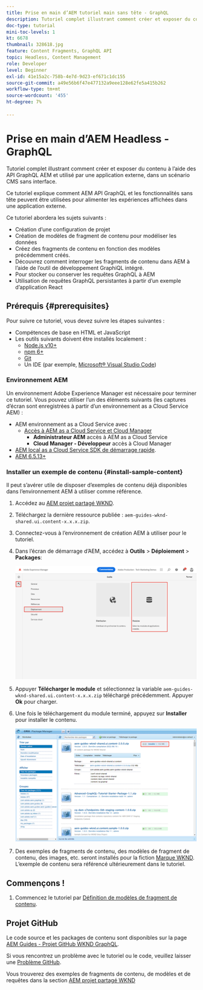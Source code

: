 ```yaml
---
title: Prise en main d’AEM tutoriel main sans tête - GraphQL
description: Tutoriel complet illustrant comment créer et exposer du contenu à l’aide des API GraphQL AEM.
doc-type: tutorial
mini-toc-levels: 1
kt: 6678
thumbnail: 328618.jpg
feature: Content Fragments, GraphQL API
topic: Headless, Content Management
role: Developer
level: Beginner
exl-id: 41e15a2c-758b-4e7d-9d23-ef671c1dc155
source-git-commit: a49e56b6f47e477132a9eee128e62fe5a415b262
workflow-type: tm+mt
source-wordcount: '455'
ht-degree: 7%

---
```


# Prise en main d’AEM Headless - GraphQL 

Tutoriel complet illustrant comment créer et exposer du contenu à l’aide des API GraphQL AEM et utilisé par une application externe, dans un scénario CMS sans interface.

Ce tutoriel explique comment AEM API GraphQL et les fonctionnalités sans tête peuvent être utilisées pour alimenter les expériences affichées dans une application externe.

Ce tutoriel abordera les sujets suivants :

* Création d’une configuration de projet
* Création de modèles de fragment de contenu pour modéliser les données
* Créez des fragments de contenu en fonction des modèles précédemment créés.
* Découvrez comment interroger les fragments de contenu dans AEM à l’aide de l’outil de développement GraphiQL intégré.
* Pour stocker ou conserver les requêtes GraphQL à AEM
* Utilisation de requêtes GraphQL persistantes à partir d’un exemple d’application React


## Prérequis {#prerequisites}

Pour suivre ce tutoriel, vous devez suivre les étapes suivantes :

* Compétences de base en HTML et JavaScript
* Les outils suivants doivent être installés localement :
   * [Node.js v10+](https://nodejs.org/en/)
   * [npm 6+](https://www.npmjs.com/)
   * [Git](https://git-scm.com/)
   * Un IDE (par exemple, [Microsoft® Visual Studio Code](https://code.visualstudio.com/))

### Environnement AEM

Un environnement Adobe Experience Manager est nécessaire pour terminer ce tutoriel. Vous pouvez utiliser l’un des éléments suivants (les captures d’écran sont enregistrées à partir d’un environnement as a Cloud Service AEM) :

* AEM environnement as a Cloud Service avec :
   * [Accès à AEM as a Cloud Service et Cloud Manager](/help/cloud-service/accessing/overview.md)
      * **Administrateur AEM** accès à AEM as a Cloud Service
      * **Cloud Manager - Développeur** accès à Cloud Manager
* [AEM local as a Cloud Service SDK de démarrage rapide](/help/cloud-service/local-development-environment/aem-runtime.md).
* [AEM 6.5.13+](https://experienceleague.adobe.com/docs/experience-manager-65/release-notes/release-notes.html?lang=fr)

### Installer un exemple de contenu {#install-sample-content}

Il peut s’avérer utile de disposer d’exemples de contenu déjà disponibles dans l’environnement AEM à utiliser comme référence.

1. Accédez au [AEM projet partagé WKND](https://github.com/adobe/aem-guides-wknd-shared/releases).
1. Téléchargez la dernière ressource publiée : `aem-guides-wknd-shared.ui.content-x.x.x.zip`.
1. Connectez-vous à l’environnement de création AEM à utiliser pour le tutoriel.
1. Dans l’écran de démarrage d’AEM, accédez à **Outils** > **Déploiement** > **Packages**:

   ![Naviguer dans le gestionnaire de packages](assets/overview/navigate-package-manager.png)
1. Appuyer **Télécharger le module** et sélectionnez la variable `aem-guides-wknd-shared.ui.content-x.x.x.zip` téléchargé précédemment. Appuyer **Ok** pour charger.
1. Une fois le téléchargement du module terminé, appuyez sur **Installer** pour installer le contenu.

   ![Installer un exemple de module de contenu](assets/overview/install-sample-content-package.png)

1. Des exemples de fragments de contenu, des modèles de fragment de contenu, des images, etc. seront installés pour la fiction [Marque WKND](https://wknd.site/). L’exemple de contenu sera référencé ultérieurement dans le tutoriel.

## Commençons !

1. Commencez le tutoriel par [Définition de modèles de fragment de contenu](content-fragment-models.md).

## Projet GitHub

Le code source et les packages de contenu sont disponibles sur la page [AEM Guides - Projet GitHub WKND GraphQL](https://github.com/adobe/aem-guides-wknd-graphql).

Si vous rencontrez un problème avec le tutoriel ou le code, veuillez laisser une [Problème GitHub](https://github.com/adobe/aem-guides-wknd-graphql/issues).

Vous trouverez des exemples de fragments de contenu, de modèles et de requêtes dans la section [AEM projet partagé WKND](https://github.com/adobe/aem-guides-wknd-shared)
